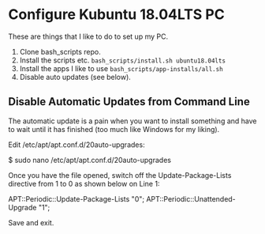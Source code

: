 # Configure Kubuntu 18.04LTS PC

These are things that I like to do to set up my PC.

1. Clone bash_scripts repo.
1. Install the scripts etc. `bash_scripts/install.sh ubuntu18.04lts`
1. Install the apps I like to use `bash_scripts/app-installs/all.sh`
1. Disable auto updates (see below).

## Disable Automatic Updates from Command Line

The automatic update is a pain when you want to install something and have to wait until it has finished (too much like Windows for my liking).

Edit /etc/apt/apt.conf.d/20auto-upgrades:

$ sudo nano /etc/apt/apt.conf.d/20auto-upgrades

Once you have the file opened, switch off the Update-Package-Lists directive from 1 to 0 as shown below on Line 1:

APT::Periodic::Update-Package-Lists "0";
APT::Periodic::Unattended-Upgrade "1";

Save and exit.

